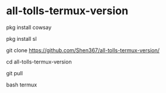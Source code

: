# all-tolls-termux-version

pkg install cowsay


pkg install sl


git clone https://github.com/Shen367/all-tolls-termux-version/


cd all-tolls-termux-version


git pull



bash termux
